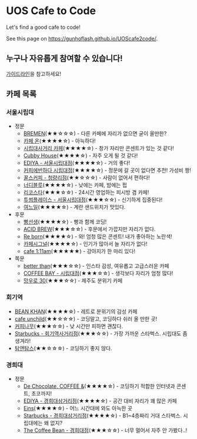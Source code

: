 # UOS Cafe to Code

Let's find a good cafe to code!

See this page on https://gunhoflash.github.io/UOScafe2code/.

## 누구나 자유롭게 참여할 수 있습니다!

[가이드라인](./contribute/README.md)을 참고하세요!

## 카페 목록

### 서울시립대

* 정문
	+ [BREMEN](./data/uos/jeongmoon/bremen.md)(★★☆☆☆) - 다른 카페에 자리가 없으면 굳이 올만한?
	+ [카페 온](./data/uos/jeongmoon/cafe_on.md)(★★★★☆) - 아늑하다!
	+ [시립대사거리 카페](./data/uos/jeongmoon/cafe_sisa.md)(★★★★☆) - 창가 자리만 콘센트가 있는 것 같다!
	+ [Cubby House](./data/uos/jeongmoon/cubbyhouse.md)(★★★★☆) - 자주 오게 될 것 같다!
	+ [EDIYA - 서울시립대점](./data/uos/jeongmoon/ediya.md)(★★★★☆) - 거의 좋다!
	+ [커피에반하다 시립대점](./data/uos/jeongmoon/fall_in_love_with_coffee.md)(★★★★☆) - 정문에 갈 곳이 없다면 추천! 가성비 짱!
	+ [꿀스커피 - 청량리점](./data/uos/jeongmoon/gguls_coffee.md)(★★☆☆☆) - 사람이 없어서 편하다!
	+ [너디블루](./data/uos/jeongmoon/nerdy_blue.md)(★★★★☆) - 낮에는 카페, 밤에는 펍
	+ [리코스타](./data/uos/jeongmoon/ricosta.md)(★★★☆☆) - 24시간 영업하는 피시방 겸 카페! 
	+ [투썸플레이스 - 서울시립대점](./data/uos/jeongmoon/twosome_place.md)(★★★☆☆) - 신기하게 집중된다!
	+ [여느일](./data/uos/jeongmoon/yeoneuil.md)(★★★★☆) - 계란 샌드위치가 맛있다.
* 후문
	+ [빵선생](./data/uos/hoomoon/bakery_bbangsseam.md)(★★★★☆) - 빵과 함께 코딩!
	+ [ACID BREW](./data/uos/hoomoon/cafe_acidbrew.md)(★★★☆☆) - 후문에서 가깝지만 자리가 없다.
	+ [Re born](./data/uos/hoomoon/cafe_reborn.md)(★★★★☆) - 와! 엄청 많은 콘센트! 내가 좋아하는 노란색!
	+ [카페시그널](./data/uos/hoomoon/cafe_signal.md)(★★★★☆) - 인기가 많아서 늘 자리가 없다!
	+ [cafe 1:11am](./data/uos/hoomoon/cafe1_11am.md)(★★★★★) - 강아지가 한 마리 있다!
* 쪽문
	+ [better than](./data/uos/jjokmoon/betterthan.md)(★★★☆☆) - 인스타 감성, 여유롭고 고급스러운 카페
	+ [COFFEE BAY - 시립대점](./data/uos/jjokmoon/coffee_bay.md)(★★★☆☆) - 생각보다 자리가 엄청 많다!
	+ [망우로 30](./data/uos/jjokmoon/mangwooro_30.md)(★★★☆☆) - 제주도 분위기 카페

### 회기역

* [BEAN KHAN](./data/hoegi_station/beankhan.md)(★★★★☆) - 레트로 분위기의 감성 카페
* [cafe unchild](./data/hoegi_station/cafeunchild.md)(★★☆☆☆) - 코딩말고, 코딩하다 쉬러 올 만한 곳!
* [커피나무](./data/hoegi_station/coffeenamu.md)(★★★☆☆) - 낮 시간만 피하면 괜찮다.
* [Starbucks - 회기역사거리점](./data/hoegi_station/starbucks.md)(★★★☆☆) - 가장 가까운 스타벅스. 시립대도 좀 생겨라!
* [탐앤탐스](./data/hoegi_station/tomntoms.md)(★★☆☆☆) - 코딩하기 좋지 않다.

### 경희대

* 정문
	+ [De Chocolate, COFFEE &](./data/khu/jeongmoon/de_chocolate.md)(★★★★☆) - 코딩하기 적합한 인터넷과 콘센트, 초코까지!
	+ [EDIYA - 경희대삼거리점](./data/khu/jeongmoon/ediya.md)(★★★★☆) - 공간 대비 자리가 꽤 많은 카페
	+ [Eins](./data/khu/jeongmoon/eins.md)(★★★★☆) - 어느 시간대에 와도 아늑한 곳
	+ [Starbucks - 경희대삼거리점](./data/khu/jeongmoon/starbucks.md)(★★★★☆) - B1~4층짜리 거대 스타벅스. 시립대에는 왜 없지?
	+ [The Coffee Bean - 경희대점](./data/khu/jeongmoon/the_coffee_bean.md)(★★★☆☆) - 너무 멀어서 자주 안 가봤다..!
